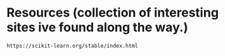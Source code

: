 

# Resources (collection of interesting sites ive found along the way.)
    https://scikit-learn.org/stable/index.html